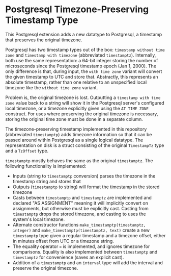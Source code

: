 # Postgresql Timezone-Preserving Timestamp Type

This Postgresql extension adds a new datatype to Postgresql, a timestamp that preserves the original timezone.

Postgresql has two timestamp types out of the box: `timestamp without time zone` and `timestamp with timezone`
(abbreviated `timestamptz`).
Internally, both use the same representation: a 64-bit integer storing the number of microseconds since the
Postgresql timestamp epoch (Jan 1, 2000). The only difference is that, during input, the `with time zone` variant
will convert the given timestamp to UTC and store that. Abstractly, this represents an absolute timestamp, rather
than one relative to an unspecified local timezone like the `without time zone` variant.

Problem is, the original timezone is lost. Outputting a `timestamp with time zone` value back to a string will
show it in the Postgresql server's configured local timezone, or a timezone explicitly given using the
`AT TIME ZONE` construct. For uses where preserving the original timezone is necessary, storing the original
time zone must be done in a separate column.

The timezone-preserving timestamp implemented in this repository (abbreviated `timestamptp`)
adds timezone information so that it can
be passed around within Postgresql as a single logical datatype. The representation on disk is a struct
consisting of the original `TimestampTz` type and a `TzOffset` type.

`timestamptp` mostly behaves the same as the original `timestamptz`. The following functionality is implemented:

* Inputs (string to `timestamptp` conversion) parses the timezone in the timestamp string and stores that
* Outputs (`timestamptp` to string) will format the timestamp in the stored timezone
* Casts between `timestamptp` and `timestamptz` are implemented and declared "AS ASSIGNMENT" meaning it will implicitly convert
  on assignments, but otherwise must be explicitly cast. Casting from `timestamptp` drops the stored timezone,
  and casting to uses the system's local timezone.
* Alternate constructor functions `make_timestamptp(timestamptz, integer)` and `make_timestamptp(timestamptz, text)`
  create a new `timestamptp`  type given a regular timestamp and a timezone offset, either in minutes offset from
  UTC or a timezone string.
* The equality operator `=` is implemented, and ignores timezone for comparisons. Equality is also implemented
  between `timestamptp` and `timestamptz` for convenience (saves an explicit cast).
* Addition of a `timestamptp` and an `interval` type will add the interval and preserve the original timezone.
